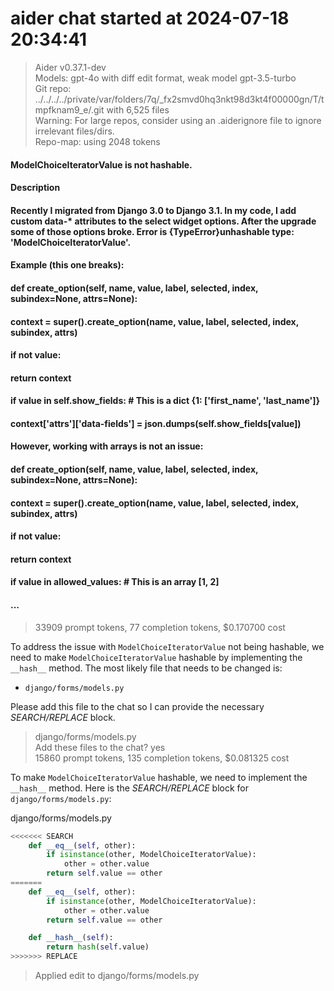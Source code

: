 
# aider chat started at 2024-07-18 20:34:41

> Aider v0.37.1-dev  
> Models: gpt-4o with diff edit format, weak model gpt-3.5-turbo  
> Git repo: ../../../../private/var/folders/7q/_fx2smvd0hq3nkt98d3kt4f00000gn/T/tmpfknam9_e/.git with 6,525 files  
> Warning: For large repos, consider using an .aiderignore file to ignore irrelevant files/dirs.  
> Repo-map: using 2048 tokens  

#### ModelChoiceIteratorValue is not hashable.  
#### Description  
#### 	  
#### Recently I migrated from Django 3.0 to Django 3.1. In my code, I add custom data-* attributes to the select widget options. After the upgrade some of those options broke. Error is {TypeError}unhashable type: 'ModelChoiceIteratorValue'.  
#### Example (this one breaks):  
#### 	def create_option(self, name, value, label, selected, index, subindex=None, attrs=None):  
#### 		context = super().create_option(name, value, label, selected, index, subindex, attrs)  
#### 		if not value:  
#### 			return context  
#### 		if value in self.show_fields: # This is a dict {1: ['first_name', 'last_name']}  
#### 			context['attrs']['data-fields'] = json.dumps(self.show_fields[value])  
#### However, working with arrays is not an issue:  
#### 	def create_option(self, name, value, label, selected, index, subindex=None, attrs=None):  
#### 		context = super().create_option(name, value, label, selected, index, subindex, attrs)  
#### 		if not value:  
#### 			return context  
#### 		if value in allowed_values: # This is an array [1, 2]  
#### 			...  
> 33909 prompt tokens, 77 completion tokens, $0.170700 cost  

To address the issue with `ModelChoiceIteratorValue` not being hashable, we need to make `ModelChoiceIteratorValue` hashable by implementing the `__hash__` method. The most likely file that needs to be changed is:

- `django/forms/models.py`

Please add this file to the chat so I can provide the necessary *SEARCH/REPLACE* block.

> django/forms/models.py  
> Add these files to the chat? yes  
> 15860 prompt tokens, 135 completion tokens, $0.081325 cost  

To make `ModelChoiceIteratorValue` hashable, we need to implement the `__hash__` method. Here is the *SEARCH/REPLACE* block for `django/forms/models.py`:

django/forms/models.py
```python
<<<<<<< SEARCH
    def __eq__(self, other):
        if isinstance(other, ModelChoiceIteratorValue):
            other = other.value
        return self.value == other
=======
    def __eq__(self, other):
        if isinstance(other, ModelChoiceIteratorValue):
            other = other.value
        return self.value == other

    def __hash__(self):
        return hash(self.value)
>>>>>>> REPLACE
```

> Applied edit to django/forms/models.py  
